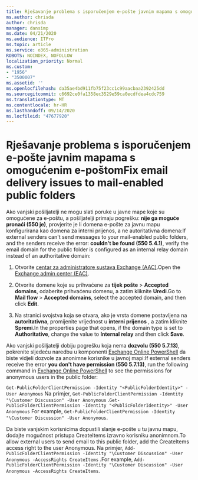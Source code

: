 ```yaml
---
title: Rješavanje problema s isporučenjem e-pošte javnim mapama s omogućenim e-poštom
ms.author: chrisda
author: chrisda
manager: dansimp
ms.date: 04/21/2020
ms.audience: ITPro
ms.topic: article
ms.service: o365-administration
ROBOTS: NOINDEX, NOFOLLOW
localization_priority: Normal
ms.custom:
- "1956"
- "3500007"
ms.assetid: ''
ms.openlocfilehash: da35ae4bd911fb75f23cc1c99aacbaa2392425dd
ms.sourcegitcommit: c6692ce0fa1358ec3529e59ca0ecdfdea4cdc759
ms.translationtype: MT
ms.contentlocale: hr-HR
ms.lasthandoff: 09/14/2020
ms.locfileid: "47677920"
---
```

# <a name="fix-email-delivery-issues-to-mail-enabled-public-folders"></a><span data-ttu-id="5ffdb-102">Rješavanje problema s isporučenjem e-pošte javnim mapama s omogućenim e-poštom</span><span class="sxs-lookup"><span data-stu-id="5ffdb-102">Fix email delivery issues to mail-enabled public folders</span></span>

<span data-ttu-id="5ffdb-103">Ako vanjski pošiljatelji ne mogu slati poruke u javne mape koje su omogućene za e-poštu, a pošiljatelji primaju pogrešku: **nije ga moguće pronaći (550 je)**, provjerite je li domena e-pošte za javnu mapu konfigurirana kao domena za interni prijenos, a ne autoritativna domena:</span><span class="sxs-lookup"><span data-stu-id="5ffdb-103">If external senders can't send messages to your mail-enabled public folders, and the senders receive the error: **couldn't be found (550 5.4.1)**, verify the email domain for the public folder is configured as an internal relay domain instead of an authoritative domain:</span></span>

1. <span data-ttu-id="5ffdb-104">Otvorite [centar za administratore sustava Exchange (AAC)](https://docs.microsoft.com/Exchange/exchange-admin-center).</span><span class="sxs-lookup"><span data-stu-id="5ffdb-104">Open the [Exchange admin center (EAC)](https://docs.microsoft.com/Exchange/exchange-admin-center).</span></span>

2. <span data-ttu-id="5ffdb-105">Otvorite domene koje su prihvaćene za **tijek pošte** \> **Accepted domains**, odaberite prihvaćenu domenu, a zatim kliknite **Uredi**.</span><span class="sxs-lookup"><span data-stu-id="5ffdb-105">Go to **Mail flow** \> **Accepted domains**, select the accepted domain, and then click **Edit**.</span></span>

3. <span data-ttu-id="5ffdb-106">Na stranici svojstva koja se otvara, ako je vrsta domene postavljena na **autoritativna**, promijenite vrijednost u **interni prijenos** , a zatim kliknite **Spremi**.</span><span class="sxs-lookup"><span data-stu-id="5ffdb-106">In the properties page that opens, if the domain type is set to **Authoritative**, change the value to **Internal relay** and then click **Save**.</span></span>

<span data-ttu-id="5ffdb-107">Ako vanjski pošiljatelji dobiju pogrešku koja nema **dozvolu (550 5.7.13)**, pokrenite sljedeću naredbu u komponenti [Exchange Online PowerShell](https://docs.microsoft.com/powershell/exchange/exchange-online/connect-to-exchange-online-powershell/connect-to-exchange-online-powershell) da biste vidjeli dozvole za anonimne korisnike u javnoj mapi:</span><span class="sxs-lookup"><span data-stu-id="5ffdb-107">If external senders receive the error **you don't have permission (550 5.7.13)**, run the following command in [Exchange Online PowerShell](https://docs.microsoft.com/powershell/exchange/exchange-online/connect-to-exchange-online-powershell/connect-to-exchange-online-powershell) to see the permissions for anonymous users in the public folder:</span></span>

<span data-ttu-id="5ffdb-108">`Get-PublicFolderClientPermission -Identity "<PublicFolderIdentity>" -User Anonymous` Na primjer, `Get-PublicFolderClientPermission -Identity "\Customer Discussion" -User Anonymous` .</span><span class="sxs-lookup"><span data-stu-id="5ffdb-108">`Get-PublicFolderClientPermission -Identity "<PublicFolderIdentity>" -User Anonymous` For example, `Get-PublicFolderClientPermission -Identity "\Customer Discussion" -User Anonymous`.</span></span>

<span data-ttu-id="5ffdb-109">Da biste vanjskim korisnicima dopustili slanje e-pošte u tu javnu mapu, dodajte mogućnost pristupa CreateItems izravno korisniku anonimnom.</span><span class="sxs-lookup"><span data-stu-id="5ffdb-109">To allow external users to send email to this public folder, add the CreateItems access right to the user Anonymous.</span></span> <span data-ttu-id="5ffdb-110">Na primjer, `Add-PublicFolderClientPermission -Identity "\Customer Discussion" -User Anonymous -AccessRights CreateItems` .</span><span class="sxs-lookup"><span data-stu-id="5ffdb-110">For example, `Add-PublicFolderClientPermission -Identity "\Customer Discussion" -User Anonymous -AccessRights CreateItems`.</span></span>
